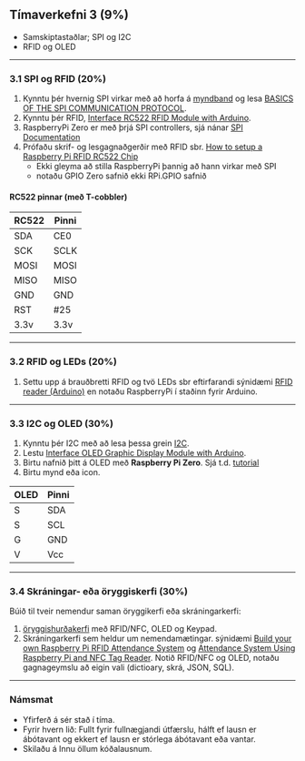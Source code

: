 ## Tímaverkefni 3 (9%) 

- Samskiptastaðlar; SPI og I2C
- RFID og OLED

---

### 3.1 SPI og RFID (20%)

1. Kynntu þér hvernig SPI virkar með að horfa á [myndband](https://www.youtube.com/watch?v=ldRkXTBw9_o) og lesa [BASICS OF THE SPI COMMUNICATION PROTOCOL](https://www.circuitbasics.com/basics-of-the-spi-communication-protocol). 
1. Kynntu þér RFID, [Interface RC522 RFID Module with Arduino](https://lastminuteengineers.com/how-rfid-works-rc522-arduino-tutorial/). 
1. RaspberryPi Zero er með þrjá SPI controllers, sjá nánar [SPI Documentation](https://www.raspberrypi.com/documentation/computers/raspberry-pi.html#spi-overview) 
1. Prófaðu skrif- og lesgagnaðgerðir með RFID sbr. [How to setup a Raspberry Pi RFID RC522 Chip](https://pimylifeup.com/raspberry-pi-rfid-rc522/)
   - Ekki gleyma að stilla RaspberryPi þannig að hann virkar með SPI 
   - notaðu GPIO Zero safnið ekki RPi.GPIO safnið 

#### RC522 pinnar (með T-cobbler)
RC522 | Pinni
--- | ---
SDA | CE0
SCK | SCLK
MOSI | MOSI 
MISO | MISO 
GND | GND
RST | #25
3.3v | 3.3v

---

### 3.2 RFID og LEDs (20%)
1. Settu upp á brauðbretti RFID og tvö LEDs sbr eftirfarandi sýnidæmi [RFID reader (Arduino)](https://tutorial45.com/arduino-rfid-project-beginners/) en notaðu RaspberryPi í staðinn fyrir Arduino. 

<!-- sjá [Enabling SPI on the Raspberry Pi](https://pimylifeup.com/raspberry-pi-spi/), ath ekki gera àpt update` -->

---

### 3.3 I2C og OLED (30%)
1. Kynntu þér I2C með að lesa þessa grein [I2C](https://www.circuitbasics.com/basics-of-the-i2c-communication-protocol/). 
1. Lestu [Interface OLED Graphic Display Module with Arduino](https://lastminuteengineers.com/oled-display-arduino-tutorial/).
1. Birtu nafnið þitt á OLED með **Raspberry Pi Zero**. Sjá t.d. [tutorial](https://www.raspberrypi-spy.co.uk/2018/04/i2c-oled-display-module-with-raspberry-pi/)
1. Birtu mynd eða icon.  

OLED | Pinni
--- | ---
S | SDA
S | SCL
G | GND 
V | Vcc 

<!--
OLED með ESP32 https://github.com/adafruit/Adafruit_SSD1306
-->

---

### 3.4 Skráningar- eða öryggiskerfi  (30%)

Búið til tveir nemendur saman öryggikerfi eða skráningarkerfi:

1. [öryggishurðakerfi](https://create.arduino.cc/projecthub/wesee/toggle-led-with-nfc-tag-and-pin-57f894?ref=tag&ref_id=nfc&offset=0) með RFID/NFC, OLED og Keypad.
1. Skráningarkerfi sem heldur um nemendamætingar. sýnidæmi [Build your own Raspberry Pi RFID Attendance System](https://pimylifeup.com/raspberry-pi-rfid-attendance-system/) og [Attendance System Using Raspberry Pi and NFC Tag Reader](https://www.instructables.com/id/Attendance-system-using-Raspberry-Pi-and-NFC-Tag-r/). Notið RFID/NFC og OLED, notaðu gagnageymslu að eigin vali (dictioary, skrá, JSON, SQL).

---

### Námsmat
- Yfirferð á sér stað í tíma.
- Fyrir hvern lið: Fullt fyrir fullnægjandi útfærslu, hálft ef lausn er ábótavant og ekkert ef lausn er stórlega ábótavant eða vantar.
- Skilaðu á Innu öllum kóðalausnum.

<!--
- [Make your own NFC data cufflinks](https://www.raspberrypi.org/blog/make-your-own-nfc-data-cufflinks/) 
-  Using Serial Peripheral Interface (SPI) in Raspberry Pi: https://iot-guider.com/raspberrypi/using-spi-in-raspberry-pi/
- [LED Matrix með SPI](https://core-electronics.com.au/tutorials/i-spi-with-raspberry-pi.html)

### RFID og IOTA (wallet)
- [RPi with RFID RC522 Reader and record data on IOTA](https://medium.com/coinmonks/for-beginners-how-to-set-up-a-raspberry-pi-rfid-rc522-reader-and-record-data-on-iota-865f67843a2d)
- [IOTA](https://www.iota.org/get-started/what-is-iota)
-->

   
